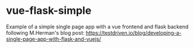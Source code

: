 # vue-flask-simple

Example of a simple single page app with a vue frontend and flask backend following M.Herman's blog post:
https://testdriven.io/blog/developing-a-single-page-app-with-flask-and-vuejs/